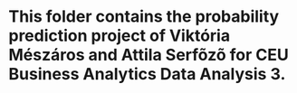 # This folder contains the probability prediction project of Viktória Mészáros and Attila Serfõzõ for CEU Business Analytics Data Analysis 3.
